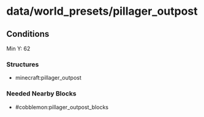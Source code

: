 # data/world_presets/pillager_outpost  
  
## Conditions  
Min Y: 62  
  
### Structures  
  * minecraft:pillager_outpost
  
  
### Needed Nearby Blocks  
  * #cobblemon:pillager_outpost_blocks
  
